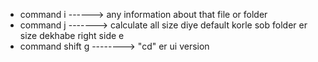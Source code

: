 - command  i ------> any information about that file or folder
- command  j -------> calculate all size diye default korle sob folder er size dekhabe right side e 
- command shift g --------> "cd" er ui version
